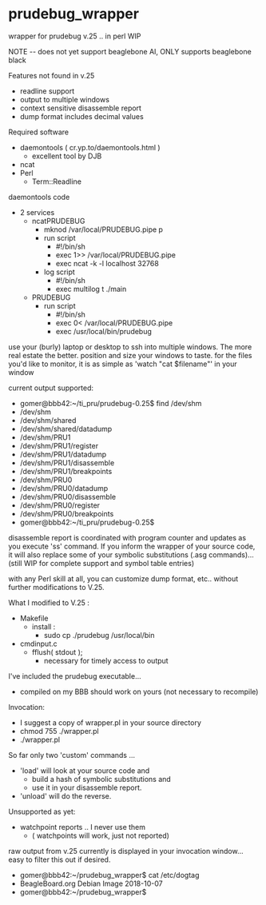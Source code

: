 # prudebug_wrapper
wrapper for prudebug v.25 .. in perl WIP

NOTE -- does not yet support beaglebone AI, ONLY supports beaglebone black

Features not found in v.25
*	readline support
*	output to multiple windows
*	context sensitive disassemble report
*	dump format includes decimal values

Required software
*	daemontools ( cr.yp.to/daemontools.html ) 
	*	excellent tool by DJB
*	ncat
*	Perl
	*	Term::Readline

	
daemontools code
*	2 services
	*	ncatPRUDEBUG
		*	mknod /var/local/PRUDEBUG.pipe p
		*	run script
			*	#!/bin/sh
			*	exec 1>> /var/local/PRUDEBUG.pipe
			*	exec ncat -k -l localhost 32768
		*	log script
			*	#!/bin/sh
			*	exec multilog t ./main
	*	PRUDEBUG
		*	run script
			*	#!/bin/sh
			*	exec 0< /var/local/PRUDEBUG.pipe
			*	exec /usr/local/bin/prudebug


use your (burly) laptop or desktop to ssh into multiple windows.
The more real estate the better.  position and size your windows to taste. 
for the files you'd like to monitor, it is as simple as 'watch "cat $filename"' in your window

current output supported:
*	gomer@bbb42:~/ti_pru/prudebug-0.25$ find /dev/shm
*	/dev/shm
*	/dev/shm/shared
*	/dev/shm/shared/datadump
*	/dev/shm/PRU1
*	/dev/shm/PRU1/register
*	/dev/shm/PRU1/datadump
*	/dev/shm/PRU1/disassemble
*	/dev/shm/PRU1/breakpoints
*	/dev/shm/PRU0
*	/dev/shm/PRU0/datadump
*	/dev/shm/PRU0/disassemble
*	/dev/shm/PRU0/register
*	/dev/shm/PRU0/breakpoints
*	gomer@bbb42:~/ti_pru/prudebug-0.25$ 

disassemble report is coordinated with program counter and updates as you execute 'ss' command.  If you inform the wrapper of your source code, it will also
replace some of your symbolic substitutions (.asg commands)... (still WIP for 
complete support and symbol table entries)

with any Perl skill at all, you can customize dump format, etc..  without
further modifications to V.25.

What I modified to V.25 :
*	Makefile
	*	install :
		*	sudo cp ./prudebug /usr/local/bin
*	cmdinput.c
	*	fflush( stdout );
		* necessary for timely access to output

I've included the prudebug executable... 
*	compiled on my BBB should work on yours (not necessary to recompile)

Invocation:
*	 I suggest a copy of wrapper.pl in your source directory
*	 chmod 755 ./wrapper.pl
*	 ./wrapper.pl

So far only two 'custom' commands ... 
*	'load' will look at your source code and
	*	build a hash of symbolic substitutions and 
	*	use it in your disassemble report.
*	'unload' will do the reverse.


Unsupported as yet:
*	watchpoint reports ..  I never use them
	*	( watchpoints will work, just not reported)

raw output from v.25 currently is displayed in your invocation window...
	easy to filter this out if desired.

*	gomer@bbb42:~/prudebug_wrapper$ cat /etc/dogtag
*	BeagleBoard.org Debian Image 2018-10-07
*	gomer@bbb42:~/prudebug_wrapper$ 

